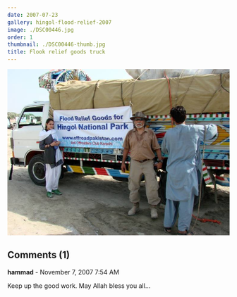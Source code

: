 ```yaml
---
date: 2007-07-23
gallery: hingol-flood-relief-2007
image: ./DSC00446.jpg
order: 1
thumbnail: ./DSC00446-thumb.jpg
title: Flook relief goods truck
---
```


![Flook relief goods truck](./DSC00446.jpg)

<div id="comments">

## Comments (1)

<div id="comment">

**hammad** - November  7, 2007  7:54 AM

Keep up the good work. May Allah bless you all...

</div>

</div>